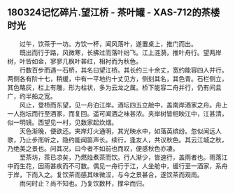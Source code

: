 ## 180324记忆碎片.望江桥 - 茶叶罐 - XAS-712的茶楼时光
&emsp;&emsp;过午，饮茶于一坊。方饮一杯，闻风落叶，遂置桌上，推门而出。  
&emsp;&emsp;既出而行于路，风微寒，长拂过而落叶纷飞。江上涟漪，推叶舟行。望两岸树，叶皆如金，寥寥几枫叶甚红，相衬而为秋色。  
&emsp;&emsp;行数百步而遇一石桥，其名曰望江桥。其长约三十余丈，宽约能容四人并行。两侧各有阶十七，稍缓，中有一平地约十丈见方，侧刻其名，其色青。石栏侧立，其色略灰，栏上有雕，形为柱状，多为云龙之属。桥下能容二舟并行，仍有间且广，约半船之宽。  
&emsp;&emsp;风止，登桥而东望，见一舟泊江岸。酒坛四五立舱中，盖南岸酒家之舟。舟上一人抱坛而行至酒家，而复回。遥可闻酒之味甚浓。夹岸树皆相映江中，江甚清，似一明镜。西望见一村，见数家起炊烟。  
&emsp;&emsp;天色渐晚，便欲还。夹岸灯火通明，其光映水中，如落英缤纷。忽似闻远人歌，乃止步而听之，隐约能闻笛声长。续行，逢友人，共议秋色。其云江城之秋，乃绝美之景也。问其况，曰今者不如前也而叹，便感秋色亦凄。  
&emsp;&emsp;至茶坊，茶已凉矣，乃燃烛煮茶而饮。行人渐少，皆速行，盖雨者也。雨落江中而生花，因雨甚疾而不可数。偶见一舟行于江，人坐舱中，缓行至一酒家，系舟于岸，下而入之。复饮茶而感其味微涩，与今之景甚合，遂饮茶而观雨。  
&emsp;&emsp;雨何时止？尚不知也。乃复饮数杯，撑伞而归。  
